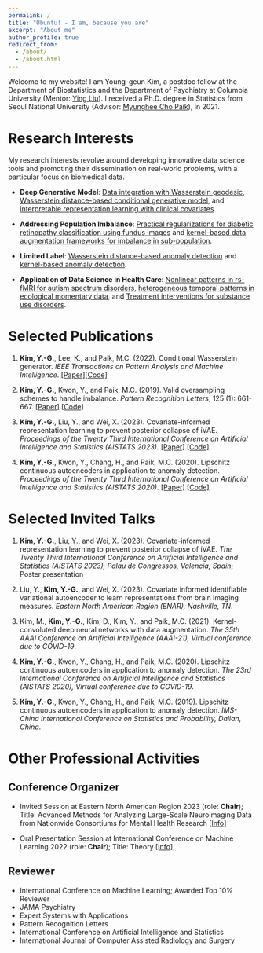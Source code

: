 ```yaml
---
permalink: /
title: "Ubuntu! - I am, because you are"
excerpt: "About me"
author_profile: true
redirect_from: 
  - /about/
  - /about.html
---
```


Welcome to my website! I am Young-geun Kim, a postdoc fellow at the Department of Biostatistics and the Department of Psychiatry at Columbia University (Mentor: [Ying Liu](https://scholar.google.com/citations?user=08LYEGoAAAAJ&hl=en&oi=ao)). I received a Ph.D. degree in Statistics from Seoul National University (Advisor: [Myunghee Cho Paik](https://scholar.google.com/citations?user=ww1zLWEAAAAJ&hl=en)), in 2021. 

Research Interests
======
My research interests revolve around developing innovative data science tools and promoting their dissemination on real-world problems, with a particular focus on biomedical data. 

- **Deep Generative Model**: [Data integration with Wasserstein geodesic](https://arxiv.org/abs/2308.10145), [Wasserstein distance-based conditional generative model](https://ieeexplore.ieee.org/abstract/document/9944913), and [interpretable representation learning with clinical covariates](https://proceedings.mlr.press/v206/kim23c.html).

- **Addressing Population Imbalance**: [Practical regularizations for diabetic retinopathy classification using fundus images](https://www.sciencedirect.com/science/article/pii/S0167865519301965) and [kernel-based data augmentation frameworks for imbalance in sub-population](https://ojs.aaai.org/index.php/AAAI/article/view/16993).

- **Limited Label**: [Wasserstein distance-based anomaly detection](https://proceedings.mlr.press/v108/kim20c.html) and [kernel-based anomaly detection](https://patents.google.com/patent/KR102202842B1/en).

- **Application of Data Science in Health Care**: [Nonlinear patterns in rs-fMRI for autism spectrum disorders](https://www.biorxiv.org/content/10.1101/2023.09.13.557591v1.abstract), [heterogeneous temporal patterns in ecological momentary data](https://www.biorxiv.org/content/10.1101/2023.09.13.557652v1.abstract), and [Treatment interventions for substance use disorders](https://github.com/kyg0910/kyg0910.github.io/blob/master/_pages/ENAR_presentation.pdf).

Selected Publications
======
1. **Kim, Y.-G.**, Lee, K., and Paik, M.C. (2022). Conditional Wasserstein generator. *IEEE Transactions on Pattern Analysis and Machine Intelligence*. [[Paper]](https://ieeexplore.ieee.org/abstract/document/9944913)[[Code]](https://github.com/kyg0910/Conditional-Wasserstein-Generator)

2. **Kim, Y.-G.**, Kwon, Y., and Paik, M.C. (2019). Valid oversampling schemes to handle imbalance. *Pattern Recognition Letters*, 125 (1): 661-667. [[Paper]](https://doi.org/10.1016/j.patrec.2019.07.006) [[Code]](https://github.com/ykwon0407/valid-oversample)

3. **Kim, Y.-G.**, Liu, Y., and Wei, X. (2023). Covariate-informed representation learning to prevent posterior collapse of iVAE. *Proceedings of the Twenty Third International Conference on Artificial Intelligence and Statistics (AISTATS 2023)*. [[Paper]](https://proceedings.mlr.press/v206/kim23c/kim23c.pdf) [[Code]](https://github.com/kyg0910/CI-iVAE)

4. **Kim, Y.-G.**, Kwon, Y., Chang, H., and Paik, M.C. (2020). Lipschitz continuous autoencoders in application to anomaly detection. *Proceedings of the Twenty Third International Conference on Artificial Intelligence and Statistics (AISTATS 2020)*. [[Paper]](http://proceedings.mlr.press/v108/kim20c.html) [[Code]](https://github.com/kyg0910/Lipschitz-Continuous-Autoencoders-in-Application-to-Anomaly-Detection)

Selected Invited Talks
======
1. **Kim, Y.-G.**, Liu, Y., and Wei, X. (2023). Covariate-informed representation learning to prevent posterior collapse of iVAE. *The Twenty Third International Conference on Artificial Intelligence and Statistics (AISTATS 2023), Palau de Congressos, Valencia, Spain*; Poster presentation

2. Liu, Y., **Kim, Y.-G.**, and Wei, X. (2023). Covariate informed identifiable variational autoencoder to learn representations from brain imaging measures. *Eastern North American Region (ENAR), Nashville, TN*.

3. Kim, M., **Kim, Y.-G.**, Kim, D., Kim, Y., and Paik, M.C. (2021). Kernel-convoluted deep neural networks with data augmentation. *The 35th AAAI Conference on Artificial Intelligence (AAAI-21), Virtual conference due to COVID-19*.

4. **Kim, Y.-G.**, Kwon, Y., Chang, H., and Paik, M.C. (2020). Lipschitz continuous autoencoders in application to anomaly detection. *The 23rd International Conference on Artificial Intelligence and Statistics (AISTATS 2020), Virtual conference due to COVID-19*.

5. **Kim, Y.-G.**, Kwon, Y., Chang, H., and Paik, M.C. (2019). Lipschitz continuous autoencoders in application to anomaly detection. *IMS-China International Conference on Statistics and Probability, Dalian, China*.

Other Professional Activities
======
## Conference Organizer
- Invited Session at Eastern North American Region 2023 (role: **Chair**); Title: Advanced Methods for Analyzing Large-Scale Neuroimaging Data from Nationwide Consortiums for Mental Health Research [[Info]](https://www.enar.org/meetings/spring2023/program/Invited_Preliminary_Program.cfm)

- Oral Presentation Session at International Conference on Machine Learning 2022 (role: **Chair**); Title: Theory [[Info]](https://icml.cc/virtual/2022/session/20086)

## Reviewer
- International Conference on Machine Learning; Awarded Top 10% Reviewer
- JAMA Psychiatry
- Expert Systems with Applications
- Pattern Recognition Letters
- International Conference on Artificial Intelligence and Statistics
- International Journal of Computer Assisted Radiology and Surgery
